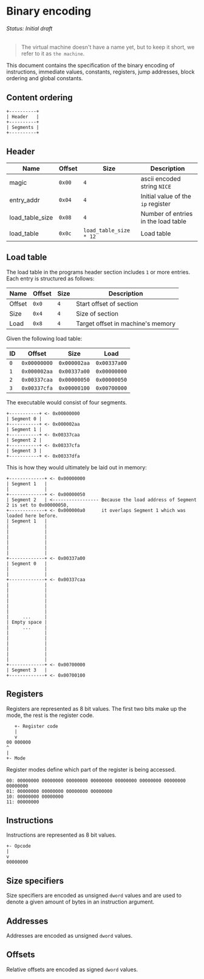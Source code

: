 # Binary encoding
###### Status: Initial draft

> The virtual machine doesn't have a name yet, but to keep it short,
we refer to it as `the machine`.

This document contains the specification of the binary encoding of instructions,
immediate values, constants, registers, jump addresses, block ordering and
global constants.

## Content ordering

```
+----------+
| Header   |
+----------+
| Segments |
+----------+
```

## Header

| Name              | Offset | Size                   | Description                         |
|-------------------|--------|------------------------|-------------------------------------|
| magic             | `0x00` | `4`                    | ascii encoded string `NICE`         |
| entry_addr        | `0x04` | `4`                    | Initial value of the `ip` register  |
| load_table_size   | `0x08` | `4`                    | Number of entries in the load table |
| load_table        | `0x0c` | `load_table_size * 12` | Load table                          |

## Load table

The load table in the programs header section includes `1` or more entries.
Each entry is structured as follows:

| Name   | Offset | Size | Description                       |
|--------|--------|------|-----------------------------------|
| Offset | `0x0`  | `4`  | Start offset of section           |
| Size   | `0x4`  | `4`  | Size of section                   |
| Load   | `0x8`  | `4`  | Target offset in machine's memory |

Given the following load table:

| ID  | Offset       | Size         | Load         |
|-----|--------------|--------------|--------------|
| `0` | `0x00000000` | `0x000002aa` | `0x00337a00` |
| `1` | `0x000002aa` | `0x00337a00` | `0x00000000` |
| `2` | `0x00337caa` | `0x00000050` | `0x00000050` |
| `3` | `0x00337cfa` | `0x00000100` | `0x00700000` |

The executable would consist of four segments.

```
+-----------+ <- 0x00000000
| Segment 0 |
+-----------+ <- 0x000002aa
| Segment 1 |
+-----------+ <- 0x00337caa
| Segment 2 |
+-----------+ <- 0x00337cfa
| Segment 3 |
+-----------+ <- 0x00337dfa
```

This is how they would ultimately be laid out in memory:

```
+-------------+ <- 0x00000000
| Segment 1   |
|             |
+-------------+ <- 0x00000050
| Segment 2   | <----------------- Because the load address of Segment 2 is set to 0x00000050,
+-------------+ <- 0x000000a0      it overlaps Segment 1 which was loaded here before.
| Segment 1   |
|             |
|             |
|             |
|             |
|             |
|             |
+-------------+ <- 0x00337a00
| Segment 0   |
|             |
|             |
+-------------+ <- 0x00337caa
|             |
|             |
|             |
|             |
|             |
|             |
|     ...     |
| Empty space |
|     ...     |
|             |
|             |
|             |
|             |
|             |
|             |
+-------------+ <- 0x00700000
| Segment 3   |
+-------------+ <- 0x00700100
```

## Registers

Registers are represented as 8 bit values. The first two bits make up the mode, the rest
is the register code.

```
   +- Register code
   |
   v
00 000000
^
|
+- Mode
```

Register modes define which part of the register is being accessed.

```
00: 00000000 00000000 00000000 00000000 00000000 00000000 00000000 00000000
01: 00000000 00000000 00000000 00000000
10: 00000000 00000000
11: 00000000
```

## Instructions

Instructions are represented as 8 bit values.

```
+- Opcode
|
v
00000000
```

## Size specifiers

Size specifiers are encoded as unsigned `dword` values and are used to denote
a given amount of bytes in an instruction argument.

## Addresses

Addresses are encoded as unsigned `dword` values.

## Offsets

Relative offsets are encoded as signed `dword` values.

